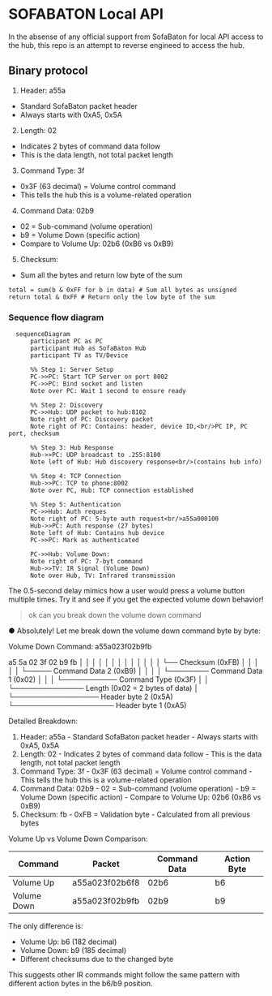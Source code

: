 # SOFABATON Local API

In the absense of any official support from SofaBaton for local API access to the hub, this repo is an attempt to reverse engineed to access the hub.

## Binary protocol

1. Header: a55a
  * Standard SofaBaton packet header
  * Always starts with 0xA5, 0x5A
2. Length: 02
  - Indicates 2 bytes of command data follow
  - This is the data length, not total packet length
3. Command Type: 3f
  - 0x3F (63 decimal) = Volume control command
  - This tells the hub this is a volume-related operation
4. Command Data: 02b9
  - 02 = Sub-command (volume operation)
  - b9 = Volume Down (specific action)
  - Compare to Volume Up: 02b6 (0xB6 vs 0xB9)
5. Checksum:
  - Sum all the bytes and return low byte of the sum 
```py=
total = sum(b & 0xFF for b in data) # Sum all bytes as unsigned
return total & 0xFF # Return only the low byte of the sum
```
### Sequence flow diagram

```mermaid
  sequenceDiagram
      participant PC as PC
      participant Hub as SofaBaton Hub
      participant TV as TV/Device

      %% Step 1: Server Setup
      PC->>PC: Start TCP Server on port 8002
      PC->>PC: Bind socket and listen
      Note over PC: Wait 1 second to ensure ready

      %% Step 2: Discovery
      PC->>Hub: UDP packet to hub:8102
      Note right of PC: Discovery packet
      Note right of PC: Contains: header, device ID,<br/>PC IP, PC port, checksum

      %% Step 3: Hub Response
      Hub->>PC: UDP broadcast to .255:8100
      Note left of Hub: Hub discovery response<br/>(contains hub info)

      %% Step 4: TCP Connection
      Hub->>PC: TCP to phone:8002
      Note over PC, Hub: TCP connection established

      %% Step 5: Authentication
      PC->>Hub: Auth reques
      Note right of PC: 5-byte auth request<br/>a55a000100
      Hub->>PC: Auth response (27 bytes)
      Note left of Hub: Contains hub device
      PC->>PC: Mark as authenticated

      PC->>Hub: Volume Down:
      Note right of PC: 7-byt command
      Hub->>TV: IR Signal (Volume Down)
      Note over Hub, TV: Infrared transmission
```
  The 0.5-second delay mimics how a user would press a volume button multiple times. Try it and see if you get the expected volume down behavior!

> ok can you break down the volume down command

● Absolutely! Let me break down the volume down command byte by byte:

  Volume Down Command: a55a023f02b9fb

  a5 5a 02 3f 02 b9 fb
  │  │  │  │  │  │  │
  │  │  │  │  │  │  └── Checksum (0xFB)
  │  │  │  │  │  └───── Command Data 2 (0xB9)
  │  │  │  │  └──────── Command Data 1 (0x02)
  │  │  │  └─────────── Command Type (0x3F)
  │  │  └────────────── Length (0x02 = 2 bytes of data)
  │  └───────────────── Header byte 2 (0x5A)
  └──────────────────── Header byte 1 (0xA5)

  Detailed Breakdown:

  1. Header: a55a
    - Standard SofaBaton packet header
    - Always starts with 0xA5, 0x5A
  2. Length: 02
    - Indicates 2 bytes of command data follow
    - This is the data length, not total packet length
  3. Command Type: 3f
    - 0x3F (63 decimal) = Volume control command
    - This tells the hub this is a volume-related operation
  4. Command Data: 02b9
    - 02 = Sub-command (volume operation)
    - b9 = Volume Down (specific action)
    - Compare to Volume Up: 02b6 (0xB6 vs 0xB9)
  5. Checksum: fb
    - 0xFB = Validation byte
    - Calculated from all previous bytes

  Volume Up vs Volume Down Comparison:

  | Command     | Packet         | Command Data | Action Byte |
  |-------------|----------------|--------------|-------------|
  | Volume Up   | a55a023f02b6f8 | 02b6         | b6          |
  | Volume Down | a55a023f02b9fb | 02b9         | b9          |

  The only difference is:
  - Volume Up: b6 (182 decimal)
  - Volume Down: b9 (185 decimal)
  - Different checksums due to the changed byte

  This suggests other IR commands might follow the same pattern with different action bytes in the b6/b9 position.


